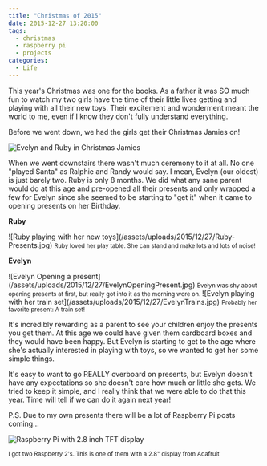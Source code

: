 ```yaml
---
title: "Christmas of 2015"
date: 2015-12-27 13:20:00
tags:
  - christmas
  - raspberry pi
  - projects
categories:
  - Life
---
```


This year's Christmas was one for the books. As a father it was SO much fun to
watch my two girls have the time of their little lives getting and playing with
all their new toys. Their excitement and wonderment meant the world to me, even
if I know they don't fully understand everything.

Before we went down, we had the girls get their Christmas Jamies on!

![Evelyn and Ruby in Christmas Jamies](/assets/uploads/2015/12/27/EvelynAndRuby-ChristmasJamies.jpg)

When we went downstairs there wasn't much ceremony to it at all. No one "played
Santa" as Ralphie and Randy would say. I mean, Evelyn (our oldest) is just
barely two. Ruby is only 8 months. We did what any sane parent would do at this
age and pre-opened all their presents and only wrapped a few for Evelyn since
she seemed to be starting to "get it" when it came to opening presents on her
Birthday.

**Ruby**

<div class="img-container">
![Ruby playing with her new toys](/assets/uploads/2015/12/27/Ruby-Presents.jpg)
<small>
    Ruby loved her play table. She can stand and make lots and lots of noise!
</small>
</div>

**Evelyn**

<div class="img-container">
![Evelyn Opening a present](/assets/uploads/2015/12/27/EvelynOpeningPresent.jpg)
<small>
    Evelyn was shy about opening presents at first, but really got into it as
    the morning wore on.
</small>
![Evelyn playing with her train set](/assets/uploads/2015/12/27/EvelynTrains.jpg)
<small>
    Probably her favorite present: A train set!
</small>
</div>

It's incredibly rewarding as a parent to see your children enjoy the presents
you get them. At this age we could have given them cardboard boxes and they
would have been happy. But Evelyn is starting to get to the age where she's
actually interested in playing with toys, so we wanted to get her some simple
things.

It's easy to want to go REALLY overboard on presents, but Evelyn doesn't have
any expectations so she doesn't care how much or little she gets. We tried to
keep it simple, and I really think that we were able to do that this year. Time
will tell if we can do it again next year!

P.S. Due to my own presents there will be a lot of Raspberry Pi posts coming...

![Raspberry Pi with 2.8 inch TFT display](/assets/uploads/RaspberryPi2-2.8-TFT-Adafruit.jpg)

<div class="img-container">

<small>
    I got two Raspberry 2's. This is one of them with a 2.8" display from
    Adafruit
</small>
</div>
